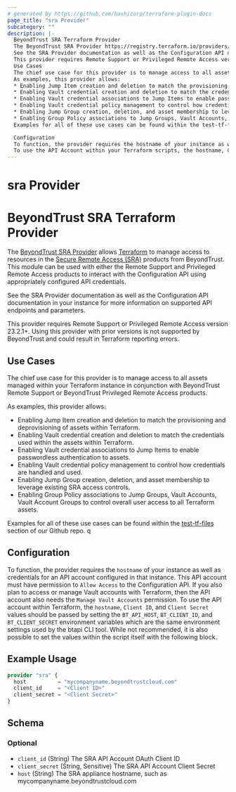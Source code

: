 ```yaml
---
# generated by https://github.com/hashicorp/terraform-plugin-docs
page_title: "sra Provider"
subcategory: ""
description: |-
  BeyondTrust SRA Terraform Provider
  The BeyondTrust SRA Provider https://registry.terraform.io/providers/beyondtrust/sra/latest/docs allows Terraform https://terraform.io to manage access to resources in the Secure Remote Access (SRA) https://www.beyondtrust.com/secure-remote-access products from BeyondTrust.  This module can be used with either the Remote Support and Privileged Remote Access products to interact with the Configuration API using appropriately configured API credentials.
  See the SRA Provider documentation as well as the Configuration API documentation in your instance for more information on supported API endpoints and parameters.
  This provider requires Remote Support or Privileged Remote Access version 23.2.1+. Using this provider with prior versions is not supported by BeyondTrust and could result in Terraform reporting errors.
  Use Cases
  The chief use case for this provider is to manage access to all assets managed within your Terraform instance in conjunction with BeyondTrust Remote Support or BeyondTrust Privileged Remote Access products.
  As examples, this provider allows:
  * Enabling Jump Item creation and deletion to match the provisioning and deprovisioning of assets within Terraform.
  * Enabling Vault credential creation and deletion to match the credentials used within the assets within Terraform.
  * Enabling Vault credential associations to Jump Items to enable passwordless authentication to assets.
  * Enabling Vault credential policy management to control how credentials are handled and used.
  * Enabling Jump Group creation, deletion, and asset membership to leverage existing SRA access controls.
  * Enabling Group Policy associations to Jump Groups, Vault Accounts, Vault Account Groups to control overall user access to all Terraform assets.
  Examples for all of these use cases can be found within the test-tf-files https://github.com/BeyondTrust/terraform-provider-sra/tree/main/test-tf-files section of our Github repo.

  Configuration
  To function, the provider requires the hostname of your instance as well as credentials for an API account configured in that instance. This API account must have permission to "Allow Access" to the Configuration API. If you also plan to access or manage Vault accounts with Terraform, then the API account also needs the "Manage Vault Accounts" permission.
  To use the API Account within your Terraform scripts, the hostname, Client ID, and Client Secret values should be passed by setting the \"BTAPIHOST\", \"BTCLIENTID\", and \"BTCLIENTSECRET\" environment variables which are the same environment settings used by the btapi CLI tool.  While not recommended, it is also possible to set the values within the script itself with the following block.
---
```


# sra Provider

# BeyondTrust SRA Terraform Provider

The [BeyondTrust SRA Provider](https://registry.terraform.io/providers/beyondtrust/sra/latest/docs) allows [Terraform](https://terraform.io) to manage access to resources in the [Secure Remote Access (SRA)](https://www.beyondtrust.com/secure-remote-access) products from BeyondTrust.  This module can be used with either the Remote Support and Privileged Remote Access products to interact with the Configuration API using appropriately configured API credentials.

See the SRA Provider documentation as well as the Configuration API documentation in your instance for more information on supported API endpoints and parameters.

This provider requires Remote Support or Privileged Remote Access version 23.2.1+. Using this provider with prior versions is not supported by BeyondTrust and could result in Terraform reporting errors.

## Use Cases

The chief use case for this provider is to manage access to all assets managed within your Terraform instance in conjunction with BeyondTrust Remote Support or BeyondTrust Privileged Remote Access products.

As examples, this provider allows:
* Enabling Jump Item creation and deletion to match the provisioning and deprovisioning of assets within Terraform.
* Enabling Vault credential creation and deletion to match the credentials used within the assets within Terraform.
* Enabling Vault credential associations to Jump Items to enable passwordless authentication to assets.
* Enabling Vault credential policy management to control how credentials are handled and used.
* Enabling Jump Group creation, deletion, and asset membership to leverage existing SRA access controls.
* Enabling Group Policy associations to Jump Groups, Vault Accounts, Vault Account Groups to control overall user access to all Terraform assets.

Examples for all of these use cases can be found within the [test-tf-files](https://github.com/BeyondTrust/terraform-provider-sra/tree/main/test-tf-files) section of our Github repo.
q
## Configuration

To function, the provider requires the `hostname` of your instance as well as credentials for an API account configured in that instance. This API account must have permission to `Allow Access` to the Configuration API. If you also plan to access or manage Vault accounts with Terraform, then the API account also needs the `Manage Vault Accounts` permission.
To use the API account within Terraform, the `hostname`, `Client ID`, and `Client Secret` values should be passed by setting the `BT_API_HOST`, `BT_CLIENT_ID`, and `BT_CLIENT_SECRET` environment variables which are the same environment settings used by the btapi CLI tool.  While not recommended, it is also possible to set the values within the script itself with the following block.

## Example Usage

```terraform
provider "sra" {
  host          = "mycompanyname.beyondtrustcloud.com"
  client_id     = "<Client ID>"
  client_secret = "<Client Secret>"
}
```

<!-- schema generated by tfplugindocs -->
## Schema

### Optional

- `client_id` (String) The SRA API Account OAuth Client ID
- `client_secret` (String, Sensitive) The SRA API Account Client Secret
- `host` (String) The SRA appliance hostname, such as mycompanyname.beyondtrustcloud.com
